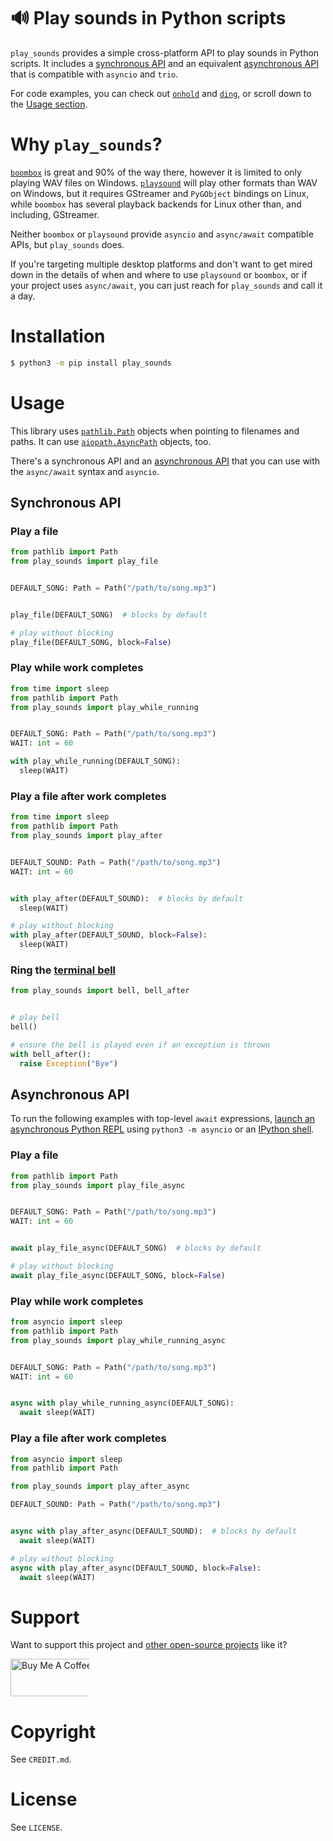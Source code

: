 # 🔊 Play sounds in Python scripts

`play_sounds` provides a simple cross-platform API to play sounds in Python scripts. It includes
a [synchronous API](https://github.com/alexdelorenzo/play_sounds/blob/main/README.md#synchronous-api) and an
equivalent [asynchronous API](https://github.com/alexdelorenzo/play_sounds/blob/main/README.md#asynchronous-api) that is
compatible with `asyncio` and `trio`.

For code examples, you can check out [`onhold`](https://github.com/alexdelorenzo/onhold)
and [`ding`](https://github.com/alexdelorenzo/ding), or scroll down to
the [Usage section](https://github.com/alexdelorenzo/play_sounds#usage).

# Why `play_sounds`?

[`boombox`](https://pypi.org/project/boombox/) is great and 90% of the way there, however it is limited to only playing
WAV files on Windows. [`playsound`](https://pypi.org/project/playsound/) will play other formats than WAV on Windows,
but it requires GStreamer and `PyGObject` bindings on Linux, while `boombox` has several playback backends for Linux
other than, and including, GStreamer.

Neither `boombox` or `playsound` provide `asyncio` and `async/await` compatible APIs, but `play_sounds` does.

If you're targeting multiple desktop platforms and don't want to get mired down in the details of when and where to
use `playsound` or `boombox`, or if your project uses `async/await`, you can just reach for `play_sounds` and call it a
day.

# Installation

```bash
$ python3 -m pip install play_sounds
```

# Usage

This library uses [`pathlib.Path`](https://docs.python.org/3/library/pathlib.html#pathlib.Path) objects when pointing to
filenames and paths. It can use  [`aiopath.AsyncPath`](https://github.com/alexdelorenzo/aiopath) objects, too.

There's a synchronous API and
an [asynchronous API](https://github.com/alexdelorenzo/play_sounds/blob/main/README.md#asynchronous-api) that you can
use with the `async/await` syntax and `asyncio`.

## Synchronous API

### Play a file

```python
from pathlib import Path
from play_sounds import play_file


DEFAULT_SONG: Path = Path("/path/to/song.mp3")


play_file(DEFAULT_SONG)  # blocks by default

# play without blocking
play_file(DEFAULT_SONG, block=False) 
```

### Play while work completes

```python
from time import sleep
from pathlib import Path
from play_sounds import play_while_running


DEFAULT_SONG: Path = Path("/path/to/song.mp3")
WAIT: int = 60

with play_while_running(DEFAULT_SONG):
  sleep(WAIT)
```

### Play a file after work completes

```python
from time import sleep
from pathlib import Path
from play_sounds import play_after


DEFAULT_SOUND: Path = Path("/path/to/song.mp3")
WAIT: int = 60


with play_after(DEFAULT_SOUND):  # blocks by default
  sleep(WAIT)

# play without blocking
with play_after(DEFAULT_SOUND, block=False):
  sleep(WAIT)
```

### Ring the [terminal bell](https://en.wikipedia.org/wiki/Bell_character)

```python
from play_sounds import bell, bell_after


# play bell
bell()

# ensure the bell is played even if an exception is thrown
with bell_after():
  raise Exception("Bye")
```

## Asynchronous API

To run the following examples with top-level `await`
expressions, [launch an asynchronous Python REPL](https://www.integralist.co.uk/posts/python-asyncio/#running-async-code-in-the-repl)
using `python3 -m asyncio` or an [IPython shell](https://ipython.org/).

### Play a file

```python
from pathlib import Path
from play_sounds import play_file_async


DEFAULT_SONG: Path = Path("/path/to/song.mp3")
WAIT: int = 60


await play_file_async(DEFAULT_SONG)  # blocks by default

# play without blocking
await play_file_async(DEFAULT_SONG, block=False) 
```

### Play while work completes

```python
from asyncio import sleep
from pathlib import Path
from play_sounds import play_while_running_async


DEFAULT_SONG: Path = Path("/path/to/song.mp3")
WAIT: int = 60


async with play_while_running_async(DEFAULT_SONG):
  await sleep(WAIT)
```

### Play a file after work completes

```python
from asyncio import sleep
from pathlib import Path

from play_sounds import play_after_async

DEFAULT_SOUND: Path = Path("/path/to/song.mp3")


async with play_after_async(DEFAULT_SOUND):  # blocks by default
  await sleep(WAIT)

# play without blocking
async with play_after_async(DEFAULT_SOUND, block=False):
  await sleep(WAIT)
```

# Support

Want to support this project and [other open-source projects](https://github.com/alexdelorenzo) like it?

<a href="https://www.buymeacoffee.com/alexdelorenzo" target="_blank"><img src="https://cdn.buymeacoffee.com/buttons/v2/default-yellow.png" alt="Buy Me A Coffee" height="60px" style="height: 60px !important;width: 217px !important;max-width:25%" ></a>

# Copyright

See `CREDIT.md`.

# License

See `LICENSE`.

